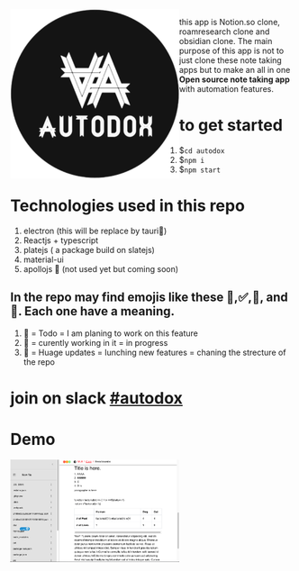 <img align="left" src="./Background.png" width="300">

this app is Notion.so clone, roamresearch clone and obsidian clone. The main purpose of this app is not to just clone these note taking apps but to make an all in one **Open source note taking app** with automation features.

# to get started
1. $`cd autodox`
2. $`npm i`
3. $`npm start`


# Technologies used in this repo
1. electron (this will be replace by tauri🚧)
2. Reactjs + typescript
3. platejs ( a package build on slatejs)
4. material-ui
5. apollojs 🚧 (not used yet but coming soon)

## In the repo may find emojis like these 🔴,✅,🚧, and🚀. Each one have a meaning.
1. 🔴 = Todo = I am planing to work on this feature
2. 🚧 = curently working in it = in progress
3. 🚀 = Huage updates = lunching new features = chaning the strecture of the repo


# join on slack [#autodox](https://slate-js.slack.com/archives/C032XGDCCS3)

# Demo
<img align="left" src="./demo.png" width="300">

